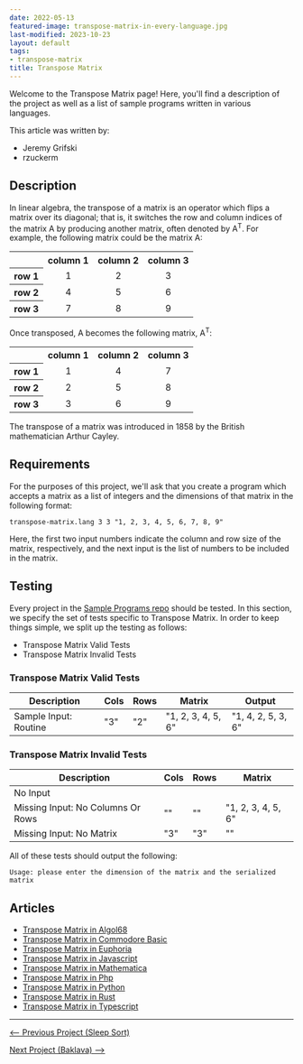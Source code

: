 ```yaml
---
date: 2022-05-13
featured-image: transpose-matrix-in-every-language.jpg
last-modified: 2023-10-23
layout: default
tags:
- transpose-matrix
title: Transpose Matrix
---
```


Welcome to the Transpose Matrix page! Here, you'll find a description of the project as well as a list of sample programs written in various languages.

This article was written by:

- Jeremy Grifski
- rzuckerm

## Description

<style>
    .matrix {
        text-align: center;
    }

    .empty {
        background-color: transparent;
    }

    .right {
        text-align: right;
    }
</style>

In linear algebra, the transpose of a matrix is an operator which flips a matrix over its diagonal; 
that is, it switches the row and column indices of the matrix A by producing another matrix, often 
denoted by A<sup>T</sup>. For example, the following matrix could be the matrix A:

<table class="matrix">
    <tr>
        <th class="empty;">&nbsp;</th>
        <th>column 1</th>
        <th>column 2</th>
        <th>column 3</th>
    </tr>
    <tr>
        <th class="right">row 1</th>
        <td>1</td>
        <td>2</td>
        <td>3</td>
    </tr>
    <tr>
        <th class="right">row 2</th>
        <td>4</td>
        <td>5</td>
        <td>6</td>
    </tr>
    <tr>
        <th class="right">row 3</th>
        <td>7</td>
        <td>8</td>
        <td>9</td>
    </tr>
</table>

Once transposed, A becomes the following matrix, A<sup>T</sup>:

<table class="matrix">
    <tr>
        <th class="empty">&nbsp;</th>
        <th>column 1</th>
        <th>column 2</th>
        <th >column 3</th>
    </tr>
    <tr>
        <th class="right">row 1</th>
        <td>1</td>
        <td>4</td>
        <td>7</td>
    </tr>
    <tr>
        <th class="right">row 2</th>
        <td>2</td>
        <td>5</td>
        <td>8</td>
    </tr>
    <tr>
        <th class="right">row 3</th>
        <td>3</td>
        <td>6</td>
        <td>9</td>
    </tr>
</table>

The transpose of a matrix was introduced in 1858 by the British mathematician Arthur Cayley.


## Requirements

For the purposes of this project, we'll ask that you create a program which accepts
a matrix as a list of integers and the dimensions of that matrix in the following
format:

```
transpose-matrix.lang 3 3 "1, 2, 3, 4, 5, 6, 7, 8, 9"
```

Here, the first two input numbers indicate the column and row size of the matrix, respectively, and the 
next input is the list of numbers to be included in the matrix.


## Testing

Every project in the [Sample Programs repo](https://github.com/TheRenegadeCoder/sample-programs) should be tested.
In this section, we specify the set of tests specific to Transpose Matrix.
In order to keep things simple, we split up the testing as follows:

- Transpose Matrix Valid Tests
- Transpose Matrix Invalid Tests

### Transpose Matrix Valid Tests

| Description | Cols | Rows | Matrix | Output |
| ----------- | ---- | ---- | ------ | ------ |
| Sample Input: Routine | "3" | "2" | "1, 2, 3, 4, 5, 6" | "1, 4, 2, 5, 3, 6" |

### Transpose Matrix Invalid Tests

| Description | Cols | Rows | Matrix |
| ----------- | ---- | ---- | ------ |
| No Input |  |  |  |
| Missing Input: No Columns Or Rows | "" | "" | "1, 2, 3, 4, 5, 6" |
| Missing Input: No Matrix | "3" | "3" | "" |

All of these tests should output the following:

```
Usage: please enter the dimension of the matrix and the serialized matrix
```


## Articles

- [Transpose Matrix in Algol68](https://sampleprograms.io/projects/transpose-matrix/algol68)
- [Transpose Matrix in Commodore Basic](https://sampleprograms.io/projects/transpose-matrix/commodore-basic)
- [Transpose Matrix in Euphoria](https://sampleprograms.io/projects/transpose-matrix/euphoria)
- [Transpose Matrix in Javascript](https://sampleprograms.io/projects/transpose-matrix/javascript)
- [Transpose Matrix in Mathematica](https://sampleprograms.io/projects/transpose-matrix/mathematica)
- [Transpose Matrix in Php](https://sampleprograms.io/projects/transpose-matrix/php)
- [Transpose Matrix in Python](https://sampleprograms.io/projects/transpose-matrix/python)
- [Transpose Matrix in Rust](https://sampleprograms.io/projects/transpose-matrix/rust)
- [Transpose Matrix in Typescript](https://sampleprograms.io/projects/transpose-matrix/typescript)

***

<nav class="project-nav">

<div id="prev" markdown="1">

[<-- Previous Project (Sleep Sort)](https://sampleprograms.io/projects/sleep-sort)

</div>

<div id="next" markdown="1">

[Next Project (Baklava) -->](https://sampleprograms.io/projects/baklava)

</div>

</nav>